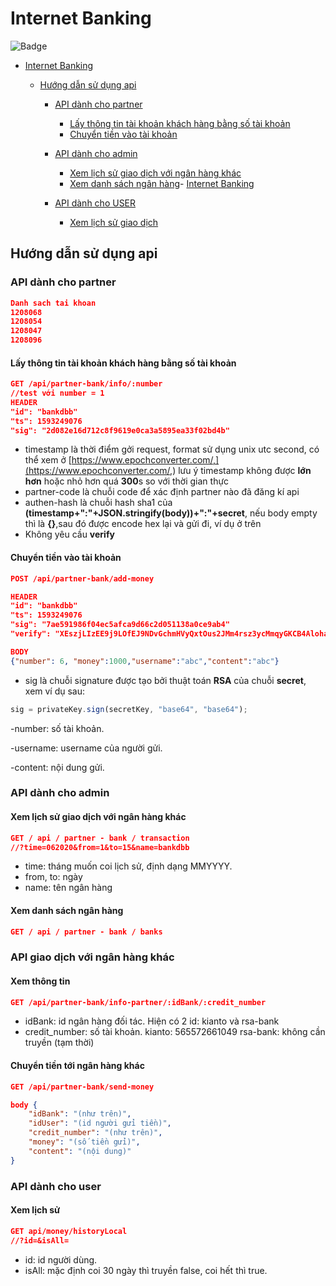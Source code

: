 # Internet Banking

![Badge](https://gitlab.com/khuedoan/internet-banking/badges/master/pipeline.svg)

- [Internet Banking](#internet-banking)

  - [Hướng dẫn sử dụng api](#hướng-dẫn-sử-dụng-api)

    - [API dành cho partner](#api-dành-cho-partner)

      - [Lấy thông tin tài khoản khách hàng bằng số tài khoản](#lấy-thông-tin-tài-khoản-khách-hàng-bằng-số-tài-khoản)
      - [Chuyển tiền vào tài khoản](#nạp-tiền-vào-tài-khoản)

    - [API dành cho admin](#api-dành-cho-admin)
      - [Xem lịch sử giao dịch với ngân hàng khác](#Xem-lịch-sử-giao-dịch-với-ngân-hàng-khác)
      - [Xem danh sách ngân hàng](#Xem-danh-sách-ngân-hàng)- [Internet Banking](#internet-banking)
    - [API dành cho USER](#api-dành-cho-user)
      - [Xem lịch sử giao dịch](#Xem-lịch-sử-giao-dịch)

## Hướng dẫn sử dụng api

### API dành cho partner

```json
Danh sach tai khoan
1208068
1208054
1208047
1208096
```

#### Lấy thông tin tài khoản khách hàng bằng số tài khoản

```json
GET /api/partner-bank/info/:number
//test với number = 1
HEADER
"id": "bankdbb"
"ts": 1593249076
"sig": "2d082e16d712c8f9619e0ca3a5895ea33f02bd4b"

```

- timestamp là thời điểm gởi request, format sử dụng unix utc second, có thể xem ở [https://www.epochconverter.com/,](https://www.epochconverter.com/,) lưu ý timestamp không được **lớn hơn** hoặc nhỏ hơn quá **300**s so với thời gian thực
- partner-code là chuỗi code để xác định partner nào đã đăng kí api
- authen-hash là chuỗi hash sha1 của **(timestamp+":"+JSON.stringify(body))+":"+secret**, nếu body empty thì là **{}**,sau đó được encode hex lại và gửi đi, ví dụ ở trên
- Không yêu cầu **verify**

#### Chuyển tiền vào tài khoản

```json
POST /api/partner-bank/add-money

HEADER
"id": "bankdbb"
"ts": 1593249076
"sig": "7ae591986f04ec5afca9d66c2d051138a0ce9ab4"
"verify": "XEszjLIzEE9j9LOfEJ9NDvGchmHVyQxtOus2JMm4rsz3ycMmqyGKCB4AlohaChJoh8G5zTpvjsgmhuoGheXqwc4sdqrR3JUzvZPSHxXIVSSIzcCrzrpeFjpYR8sq6QyX2CY9MsQQIOT5IM5EsaxvQa+hbaGXYD5rLA524F7mbA4="

BODY
{"number": 6, "money":1000,"username":"abc","content":"abc"}
```

- sig là chuỗi signature được tạo bởi thuật toán **RSA** của chuỗi **secret**, xem ví dụ sau:

```javascript
sig = privateKey.sign(secretKey, "base64", "base64");
```

-number: số tài khoản.

-username: username của người gửi.

-content: nội dung gửi.

### API dành cho admin

#### Xem lịch sử giao dịch với ngân hàng khác

```json
GET / api / partner - bank / transaction
//?time=062020&from=1&to=15&name=bankdbb
```

- time: tháng muốn coi lịch sử, định dạng MMYYYY.
- from, to: ngày
- name: tên ngân hàng

#### Xem danh sách ngân hàng

```json
GET / api / partner - bank / banks
```

### API giao dịch với ngân hàng khác

#### Xem thông tin

```json
GET /api/partner-bank/info-partner/:idBank/:credit_number

```

- idBank: id ngân hàng đối tác.
  Hiện có 2 id: kianto và rsa-bank
- credit_number: số tài khoản.
  kianto: 565572661049
  rsa-bank: không cần truyền (tạm thời)

#### Chuyển tiền tới ngân hàng khác

```json
GET /api/partner-bank/send-money

body {
    "idBank": "(như trên)",
    "idUser": "(id người gửi tiền)",
    "credit_number": "(như trên)",
    "money": "(số tiền gửi)",
    "content": "(nội dung)"
}
```

### API dành cho user

#### Xem lịch sử

```json
GET api/money/historyLocal
//?id=&isAll=

```

- id: id người dùng.
- isAll: mặc định coi 30 ngày thì truyền false, coi hết thì true.
